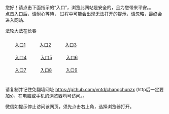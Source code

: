 您好！请点击下面指示的“入口”，浏览此网站是安全的，且为您带来平安。。 <br/>
点击入口后，请耐心等待， 过程中可能会出现无法打开的提示，请忽略，最终会进入网站. </br>

法轮大法在长春<br/>
<div style="padding:10px"><a style="margin:20px" target="_blank" href="https://dhqkacc5hmlw6.cloudfront.net/2Qpsp?vqfyfl" id="ccLink1" rel="nofollow">入口1</a> <a target="_blank" style="margin:20px" href="https://d3vutp2hd7ozgf.cloudfront.net/2Qpsp?koorv" id="ccLink2" rel="nofollow">入口2</a> <a style="margin:20px" target="_blank" href="https://d1swclttguudwe.cloudfront.net/2Qpsp?lfynqxj" id="ccLink3" rel="nofollow">入口3</a></div>

<div style="padding:10px" ><a style="margin:20px" target="_blank" href="https://dhqkacc5hmlw6.cloudfront.net/2Qpsp?vqfyfl" id="ccLink4" rel="nofollow">入口4</a> <a style="margin:20px" href="https://d3vutp2hd7ozgf.cloudfront.net/2Qpsp?koorv" target="_blank" id="ccLink5" rel="nofollow">入口5</a> <a style="margin:20px" href="https://d1swclttguudwe.cloudfront.net/2Qpsp?lfynqxj" target="_blank" id="ccLink6" rel="nofollow">入口6</a></div>

<div style="padding:10px"><a style="margin:20px" target="_blank" href="https://dhqkacc5hmlw6.cloudfront.net/2Qpsp?vqfyfl" id="ccLink7" rel="nofollow">入口7</a> <a style="margin:20px" href="https://d3vutp2hd7ozgf.cloudfront.net/2Qpsp?koorv" target="_blank" id="ccLink8" rel="nofollow">入口8</a> <a style="margin:20px" target="_blank" href="https://d1swclttguudwe.cloudfront.net/2Qpsp?lfynqxj" id="ccLink9" rel="nofollow">入口9</a></div>

<br/>



请复制并记住免翻墙网址 https://github.com/yntd/changchunzx (http后一定要加s)，在电脑或手机的浏览器均可访问。。<br/>

微信如提示停止访问该网页，须先点击右上角，选择浏览器打开。
